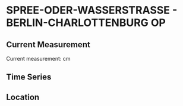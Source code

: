 # SPREE-ODER-WASSERSTRASSE - BERLIN-CHARLOTTENBURG OP

## Current Measurement

Current measurement: <Value topic="rivers/pegel-online/SOW/BERLIN-CHARLOTTENBURG_OP/measurementValue"/> cm

## Time Series

<TimeSeries topic="rivers/pegel-online/SOW/BERLIN-CHARLOTTENBURG_OP/measurementValue" period="week" />

## Location

<WorldMap>
  <Marker lat="52.531423344554746" lon="13.292223567643294" labelTopic="rivers/pegel-online/SOW/BERLIN-CHARLOTTENBURG_OP" />
</WorldMap>
